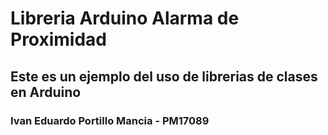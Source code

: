 # Libreria Arduino Alarma de Proximidad
## Este es un ejemplo del uso de librerias de clases en Arduino


### Ivan Eduardo Portillo Mancia - PM17089
